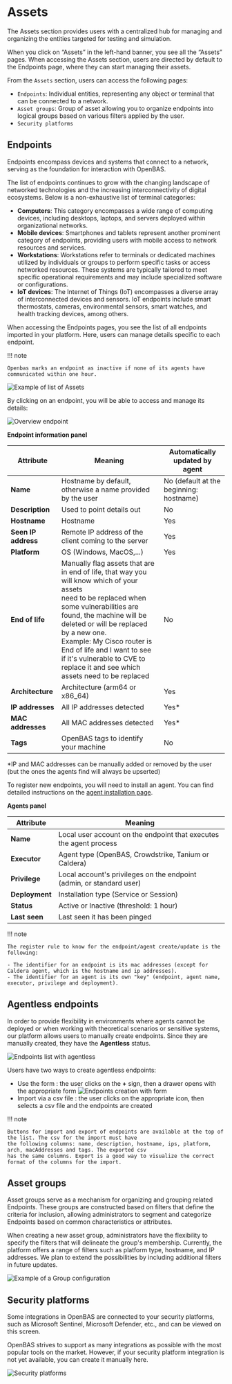 # Assets

The Assets section provides users with a centralized hub for managing and organizing the entities targeted for testing
and simulation.

When you click on “Assets” in the left-hand banner, you see all the “Assets” pages. When accessing the Assets section,
users are directed by default to the Endpoints page, where they can start managing their assets.

From the `Assets` section, users can access the following pages:

- `Endpoints`: Individual entities, representing any object or terminal that can be connected to a network.
- `Asset groups`: Group of asset allowing you to organize endpoints into logical groups based on various filters applied
  by the user.
- `Security platforms`

## Endpoints

Endpoints encompass devices and systems that connect to a network, serving as the foundation for interaction with
OpenBAS.

The list of endpoints continues to grow with the changing landscape of networked technologies and the increasing
interconnectivity of digital ecosystems. Below is a non-exhaustive list of terminal categories:

- **Computers**: This category encompasses a wide range of computing devices, including desktops, laptops, and servers
  deployed within organizational networks.
- **Mobile devices**: Smartphones and tablets represent another prominent category of endpoints, providing users with
  mobile access to network resources and services.
- **Workstations**: Workstations refer to terminals or dedicated machines utilized by individuals or groups to perform
  specific tasks or access networked resources. These systems are typically tailored to meet specific operational
  requirements and may include specialized software or configurations.
- **IoT devices**: The Internet of Things (IoT) encompasses a diverse array of interconnected devices and sensors. IoT
  endpoints include smart thermostats, cameras, environmental sensors, smart watches, and health tracking devices, among
  others.

When accessing the Endpoints pages, you see the list of all endpoints imported in your platform. Here, users can manage 
details specific to each endpoint.

!!! note

    Openbas marks an endpoint as inactive if none of its agents have communicated within one hour.

![Example of list of Assets](assets/assets_list.png)

By clicking on an endpoint, you will be able to access and manage its details:

![Overview endpoint](assets/overview_endpoint.png)

**Endpoint information panel**

| Attribute           | Meaning                                                                                                                                                                                                                                                                                                                                                               | Automatically updated by agent          |
|---------------------|-----------------------------------------------------------------------------------------------------------------------------------------------------------------------------------------------------------------------------------------------------------------------------------------------------------------------------------------------------------------------|-----------------------------------------|
| **Name**            | Hostname by default, otherwise a name provided by the user                                                                                                                                                                                                                                                                                                            | No (default at the beginning: hostname) |
| **Description**     | Used to point details out                                                                                                                                                                                                                                                                                                                                             | No                                      | 
| **Hostname**        | Hostname                                                                                                                                                                                                                                                                                                                                                              | Yes                                     |
| **Seen IP address** | Remote IP address of the client coming to the server                                                                                                                                                                                                                                                                                                                  | Yes                                     |
| **Platform**        | OS (Windows, MacOS,...)                                                                                                                                                                                                                                                                                                                                               | Yes                                     |
| **End of life**     | Manually flag assets that are in end of life, that way you will know which of your assets<br/>need to be replaced when some vulnerabilities are found, the machine will be deleted or will be replaced by a new one.<br/>Example: My Cisco router is End of life and I want to see if it's vulnerable to CVE to replace it and see which assets need to be replaced   | No                                      |
| **Architecture**    | Architecture (arm64 or x86_64)                                                                                                                                                                                                                                                                                                                                        | Yes                                     |
| **IP addresses**    | All IP addresses detected                                                                                                                                                                                                                                                                                                                                             | Yes*                                    |
| **MAC addresses**   | All MAC addresses detected                                                                                                                                                                                                                                                                                                                                            | Yes*                                    |
| **Tags**            | OpenBAS tags to identify your machine                                                                                                                                                                                                                                                                                                                                 | No                                      |

*IP and MAC addresses can be manually added or removed by the user (but the ones the agents find will always be upserted)

To register new endpoints, you will need to install an agent. You can find detailed instructions on the [agent installation page](../usage/openbas-agent.md).

**Agents panel**

| Attribute       | Meaning                                                              |
|-----------------|----------------------------------------------------------------------|
| **Name**        | Local user account on the endpoint that executes the agent process   | 
| **Executor**    | Agent type (OpenBAS, Crowdstrike, Tanium or Caldera)                 | 
| **Privilege**   | Local account's privileges on the endpoint (admin, or standard user) | 
| **Deployment**  | Installation type (Service or Session)                               |
| **Status**      | Active or Inactive (threshold: 1 hour)                               | 
| **Last seen**   | Last seen it has been pinged                                         | 

!!! note

    The register rule to know for the endpoint/agent create/update is the following:

    - The identifier for an endpoint is its mac addresses (except for Caldera agent, which is the hostname and ip addresses).
    - The identifier for an agent is its own "key" (endpoint, agent name, executor, privilege and deployment).

## Agentless endpoints

In order to provide flexibility in environments where agents cannot be deployed or when working with theoretical scenarios or sensitive systems, 
our platform allows users to manually create endpoints. Since they are manually created, they have the **Agentless** status. 

![Endpoints list with agentless](assets/agentless_list.png)

Users have two ways to create agentless endpoints:

- Use the form : the user clicks on the **+** sign, then a drawer opens with the appropriate form
  ![Endpoints creation with form](assets/agentless_creation.png)
- Import via a csv file : the user clicks on the appropriate icon, then selects a csv file and the endpoints are created

!!! note

    Buttons for import and export of endpoints are available at the top of the list. The csv for the import must have 
    the following columns: name, description, hostname, ips, platform, arch, macAddresses and tags. The exported csv 
    has the same columns. Export is a good way to visualize the correct format of the columns for the import.
    

## Asset groups

Asset groups serve as a mechanism for organizing and grouping related Endpoints. These groups are constructed based on
filters that define the criteria for inclusion, allowing administrators to segment and categorize Endpoints based on
common characteristics or attributes.

When creating a new asset group, administrators have the flexibility to specify the filters that will delineate the
group's membership. Currently, the platform offers a range of filters such as platform type, hostname, and IP addresses.
We plan to extend the possibilities by including additional filters in future updates.

![Example of a Group configuration](assets/assetsgroup_creation.png)

## Security platforms

Some integrations in OpenBAS are connected to your security platforms, such as Microsoft Sentinel, Microsoft Defender,
etc., and can be viewed on this screen.

OpenBAS strives to support as many integrations as possible with the most popular tools on the market. However, if your
security platform integration is not yet available, you can create it manually here.

![Security platforms](./assets/security-platforms.png)
